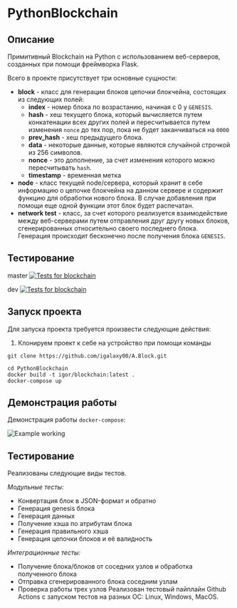 # PythonBlockchain

## Описание
Примитивный Blockchain на Python с использованием веб-серверов, созданных при помощи фреймворка Flask. 

Всего в проекте присутствует три основные сущности:
- **block** - класс для генерации блоков цепочки блокчейна, состоящих из следующих полей:
    - **index** - номер блока по возрастанию, начиная с 0 у `GENESIS`.
    - **hash** - хеш текущего блока, который вычисляется путем конкатенации всех других полей и пересчитывается путем изменения `nonce` до тех пор, пока не будет заканчиваться на `0000`
    - **prev_hash** - хеш предыдущего блока.
    - **data** - некоторые данные, которые являются случайной строчкой из 256 символов.
    - **nonce** - это дополнение, за счет изменения которого можно пересчитывать `hash`.
    - **timestamp** - временная метка
- **node** - класс текущей node/сервера, который хранит в себе информацию о цепочке блокчейна на данном сервере и содержит функцию для обработки нового блока. В случае добавления при помощи еще одной функции этот блок будет распечатан. 
- **network test** - класс, за счет которого реализуется взаимодействие между веб-серверами путем отправления друг другу новых блоков, сгенерированных относительно своего последнего блока. Генерация происходит бесконечно после получения блока `GENESIS`.

## Тестирование

master [![Tests for blockchain](https://github.com/igalaxy00/A.Block/actions/workflows/python-app.yml/badge.svg?branch=master)](https://github.com/igalaxy00/A.Block/actions/workflows/python-app.yml)

dev [![Tests for blockchain](https://github.com/igalaxy00/A.Block/actions/workflows/python-app.yml/badge.svg?branch=dev)](https://github.com/igalaxy00/A.Block/actions/workflows/python-app.yml)

## Запуск проекта
Для запуска проекта требуется произвести следующие действия:

1)  Клонируем проект к себе на устройство при помощи команды 

```git clone https://github.com/igalaxy00/A.Block.git```

```
cd PythonBlockchain
docker build -t igor/blockchain:latest .
docker-compose up
```
## Демонстрация работы

Демонстрация работы  ```docker-compose```:

![Example working](images/genesis.png)

## Тестирование

Реализованы следующие виды тестов.

*Модульные тесты:* 
* Конвертация блок в JSON-формат и обратно
* Генерация genesis блока
* Генерация данных
* Получение хэша по атрибутам блока
* Генерация правильного хэша
* Генерация цепочки блоков и её валидность

*Интеграционные тесты:*
* Получение блока/блоков от соседних узлов и обработка полученного блока
* Отправка сгенерированного блока соседним узлам
* Проверка работы трех узлов
Реализован тестовый пайплайн Github Actions с запуском тестов на разных ОС: Linux, Windows, MacOS.